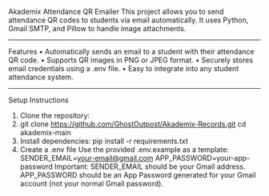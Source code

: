 Akademix Attendance QR Emailer
This project allows you to send attendance QR codes to students via email automatically. It uses Python, Gmail SMTP, and Pillow to handle image attachments.
________________________________________
Features
•	Automatically sends an email to a student with their attendance QR code.
•	Supports QR images in PNG or JPEG format.
•	Securely stores email credentials using a .env file.
•	Easy to integrate into any student attendance system.
________________________________________
Setup Instructions
1.	Clone the repository:
2.	git clone https://github.com/GhostOutpost/Akademix-Records.git
cd akademix-main
3.	Install dependencies:
    pip install -r requirements.txt
3.	Create a .env file Use the provided .env.example as a template:
SENDER_EMAIL=your-email@gmail.com
APP_PASSWORD=your-app-password
Important:
SENDER_EMAIL should be your Gmail address.
APP_PASSWORD should be an App Password generated for your Gmail account (not your normal Gmail password).

